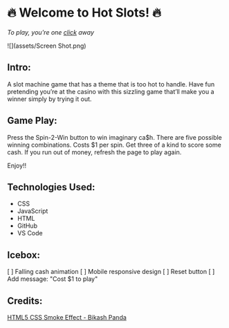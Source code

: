 # **🔥 Welcome to Hot Slots! 🔥**


_To play, you're one [click](https://hot-slots.netlify.app/) away_



![](assets/Screen Shot.png)



## Intro:

A slot machine game that has a theme that is too hot to handle. 
Have fun pretending you’re at the casino with this sizzling game that’ll make you a winner simply by trying it out.


## Game Play:

Press the Spin-2-Win button to win imaginary ca$h. 
There are five possible winning combinations. Costs $1 per spin.
Get three of a kind to score some cash.
If you run out of money, refresh the page to play again. 

Enjoy!!


## Technologies Used:

- CSS 
- JavaScript
- HTML
- GitHub
- VS Code


## Icebox:

[ ] Falling cash animation
[ ] Mobile responsive design
[ ] Reset button
[ ] Add message: "Cost $1 to play" 


## Credits:
[HTML5 CSS Smoke Effect - Bikash Panda](https://codepen.io/phpcodertech/pen/NZLzve)